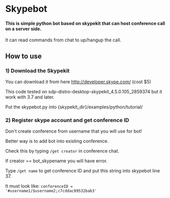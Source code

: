 # Skypebot 
#### This is simple python bot based on skypekit that can host conference call on a server side.
It can read commands from chat to up/hangup the call. 


## How to use

### 1) Download the Skypekit
You can download it from here http://developer.skype.com/ (cost $5) 

This code tested on sdp-distro-desktop-skypekit_4.5.0.105_2859374 but it work with 3.7 and later.

Put the skypebot.py into {skypekit_dir}/examples/python/tutorial/

### 2) Register skype account and get conference ID 


Don't create conference from username that you will use for bot!

Better way is to add bot into existing conference.

Check this by typing ```/get creator``` in conference chat. 

If creator == bot_skypename you will have error. 


Type ```/get name``` to get conference ID and put this string into skypebot line 37.

It must look like: ```conferenceID = '#username1/$username2;c7cddac89532bab3'```

